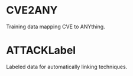 # CVE2ANY
Training data mapping CVE to ANYthing. 

# ATTACKLabel
Labeled data for automatically linking techniques.